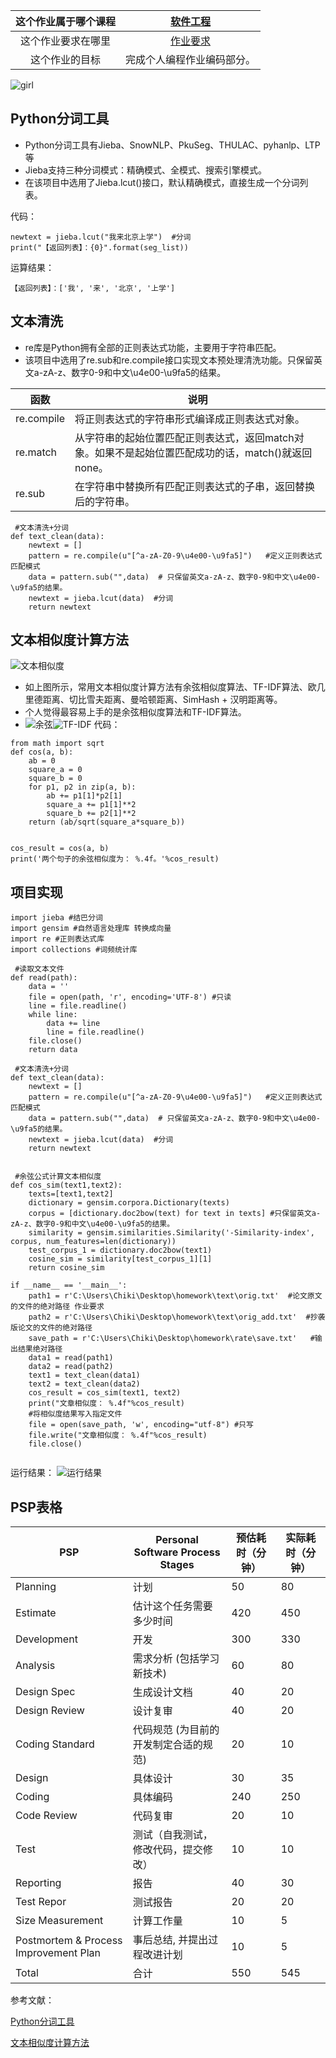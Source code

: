 
这个作业属于哪个课程 |[软件工程](https://edu.cnblogs.com/campus/gdgy/informationsecurity1812/)
:----:|:----:
这个作业要求在哪里 | [作业要求](https://edu.cnblogs.com/campus/gdgy/informationsecurity1812/homework/11155)
这个作业的目标 | 完成个人编程作业编码部分。

![girl](https://c-ssl.duitang.com/uploads/item/201702/14/20170214233531_etMNw.thumb.1000_0.gif)

## Python分词工具
- Python分词工具有Jieba、SnowNLP、PkuSeg、THULAC、pyhanlp、LTP等
- Jieba支持三种分词模式：精确模式、全模式、搜索引擎模式。
- 在该项目中选用了Jieba.lcut()接口，默认精确模式，直接生成一个分词列表。  

代码：
```
newtext = jieba.lcut("我来北京上学")  #分词
print("【返回列表】：{0}".format(seg_list))
```
运算结果：
```
【返回列表】：['我', '来', '北京', '上学']
```
## 文本清洗
- re库是Python拥有全部的正则表达式功能，主要用于字符串匹配。
- 该项目中选用了re.sub和re.compile接口实现文本预处理清洗功能。只保留英文a-zA-z、数字0-9和中文\u4e00-\u9fa5的结果。

函数 | 说明
---|---
re.compile | 将正则表达式的字符串形式编译成正则表达式对象。
re.match | 从字符串的起始位置匹配正则表达式，返回match对象。如果不是起始位置匹配成功的话，match()就返回none。
re.sub | 在字符串中替换所有匹配正则表达式的子串，返回替换后的字符串。


```
 #文本清洗+分词
def text_clean(data):
    newtext = []
    pattern = re.compile(u"[^a-zA-Z0-9\u4e00-\u9fa5]")   #定义正则表达式匹配模式
    data = pattern.sub("",data)  # 只保留英文a-zA-z、数字0-9和中文\u4e00-\u9fa5的结果。
    newtext = jieba.lcut(data)  #分词
    return newtext
```

## 文本相似度计算方法
![文本相似度](https://img-blog.csdnimg.cn/20191105152528460.png?x-oss-process=image/watermark,type_ZmFuZ3poZW5naGVpdGk,shadow_10,text_aHR0cHM6Ly90aGlua2dhbWVyLmJsb2cuY3Nkbi5uZXQ=,size_16,color_FFFFFF,t_70)
- 如上图所示，常用文本相似度计算方法有余弦相似度算法、TF-IDF算法、欧几里德距离、切比雪夫距离、曼哈顿距离、SimHash + 汉明距离等。
- 个人觉得最容易上手的是余弦相似度算法和TF-IDF算法。
- ![余弦](https://img-blog.csdnimg.cn/2019060420040818.png)![TF-IDF](https://img-blog.csdnimg.cn/20190604200527822.png?x-oss-process=image/watermark,type_ZmFuZ3poZW5naGVpdGk,shadow_10,text_aHR0cHM6Ly9ibG9nLmNzZG4ubmV0L3FxXzMzMzczODU4,size_16,color_FFFFFF,t_70)
代码：

```
from math import sqrt
def cos(a, b):
    ab = 0
    square_a = 0
    square_b = 0
    for p1, p2 in zip(a, b):
        ab += p1[1]*p2[1]
        square_a += p1[1]**2
        square_b += p2[1]**2
    return (ab/sqrt(square_a*square_b))
 
 
cos_result = cos(a, b)
print('两个句子的余弦相似度为： %.4f。'%cos_result)
```
## 项目实现

```
import jieba #结巴分词
import gensim #自然语言处理库 转换成向量
import re #正则表达式库
import collections #词频统计库
 
 #读取文本文件
def read(path):
    data = ''
    file = open(path, 'r', encoding='UTF-8') #只读
    line = file.readline()
    while line:
        data += line
        line = file.readline()
    file.close()
    return data
 
 #文本清洗+分词
def text_clean(data):
    newtext = []
    pattern = re.compile(u"[^a-zA-Z0-9\u4e00-\u9fa5]")   #定义正则表达式匹配模式
    data = pattern.sub("",data)  # 只保留英文a-zA-z、数字0-9和中文\u4e00-\u9fa5的结果。
    newtext = jieba.lcut(data)  #分词
    return newtext


 #余弦公式计算文本相似度
def cos_sim(text1,text2):
    texts=[text1,text2]
    dictionary = gensim.corpora.Dictionary(texts)
    corpus = [dictionary.doc2bow(text) for text in texts] #只保留英文a-zA-z、数字0-9和中文\u4e00-\u9fa5的结果。
    similarity = gensim.similarities.Similarity('-Similarity-index', corpus, num_features=len(dictionary))
    test_corpus_1 = dictionary.doc2bow(text1)
    cosine_sim = similarity[test_corpus_1][1]
    return cosine_sim
 
if __name__ == '__main__':
    path1 = r'C:\Users\Chiki\Desktop\homework\text\orig.txt'  #论文原文的文件的绝对路径 作业要求
    path2 = r'C:\Users\Chiki\Desktop\homework\text\orig_add.txt'  #抄袭版论文的文件的绝对路径
    save_path = r'C:\Users\Chiki\Desktop\homework\rate\save.txt'   #输出结果绝对路径
    data1 = read(path1)
    data2 = read(path2)
    text1 = text_clean(data1)
    text2 = text_clean(data2)
    cos_result = cos_sim(text1, text2)
    print("文章相似度： %.4f"%cos_result)
    #将相似度结果写入指定文件
    file = open(save_path, 'w', encoding="utf-8") #只写
    file.write("文章相似度： %.4f"%cos_result)
    file.close()
 
```
运行结果：
![运行结果](https://i.loli.net/2020/09/23/WqLdou6RUwa1AeC.png)


## PSP表格

PSP | Personal Software Process Stages | 预估耗时（分钟） | 实际耗时（分钟）
---|---|---|---
Planning | 计划 | 50 | 80
Estimate | 估计这个任务需要多少时间 | 420 | 450
Development | 开发 | 300 | 330
Analysis | 需求分析 (包括学习新技术) | 60 | 80
Design Spec | 生成设计文档 | 40 | 20 
Design Review | 设计复审 | 40 | 20
Coding Standard | 代码规范 (为目前的开发制定合适的规范) | 20 | 10
Design | 具体设计 | 30 | 35
Coding | 具体编码 | 240 | 250
Code Review | 代码复审 | 20 | 10
Test | 测试（自我测试，修改代码，提交修改） | 10 | 10
Reporting | 报告 | 40 | 30
Test Repor | 测试报告 | 20 | 20
Size Measurement | 计算工作量 | 10 | 5
Postmortem & Process Improvement Plan | 事后总结, 并提出过程改进计划 | 10 | 5
Total | 合计 | 550 | 545

 

 

参考文献：  

[Python分词工具](https://blog.csdn.net/qq_33431368/article/details/92473779)

[文本相似度计算方法](https://blog.csdn.net/Gamer_gyt/article/details/102916791?ops_request_misc=%257B%2522request%255Fid%2522%253A%2522160086497719724839219253%2522%252C%2522scm%2522%253A%252220140713.130102334..%2522%257D&request_id=160086497719724839219253&biz_id=0&utm_medium=distribute.pc_search_result.none-task-blog-2~all~top_click~default-4-102916791.nonecase&utm_term=%E6%96%87%E6%9C%AC%E7%9B%B8%E4%BC%BC%E5%BA%A6%E8%AE%A1%E7%AE%97&spm=1018.2118.3001.4187)


